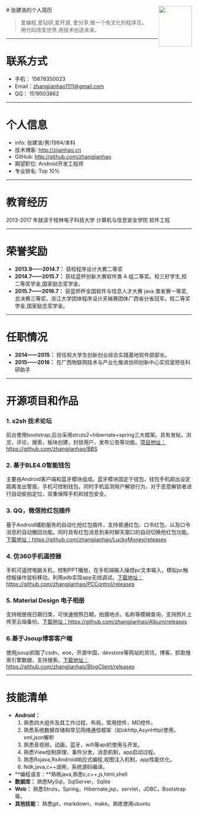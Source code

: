 

<div align="right"><img align="right" src="https://github.com/zhangjianhao/zhangjianhao.github.io/blob/master/uploads/head.jpg" width="90px" height="110px"/></div>
# 张建浩的个人简历

> 爱编程,爱钻研,爱开源, 爱分享,做一个有文化的程序员。  
用代码改变世界,用技术创造未来。
  
  
---


# 联系方式

- 手机：  15678350023
- Email：zhangjianhao1111@gmail.com
- QQ：   1519503862

---
# 个人信息
- info: 张建浩/男/1994/本科
- 技术博客: http://zjianhao.cn 
- GitHub:  http://github.com/zhangjianhao
- 期望职位: Android开发工程师
- 专业排名: Top 10%

---

# 教育经历
2013-2017 年就读于桂林电子科技大学 计算机与信息安全学院 软件工程

---
# 荣誉奖励

- **2013.9——2014.7：** 获校程序设计大赛二等奖
- **2014.7——2015.7：** 获绘蓝杯创新大赛软件类 A 组二等奖。校三好学生,校二等奖学金,国家励志奖学金。
- **2015.7——2016.7：** 获蓝桥杯全国软件与信息人才大赛 java 类省赛一等奖,总决赛三等奖。浙江大学团体程序设计天梯赛团体广西省分省冠军。校二等奖学金,国家励志奖学金。

---

# 任职情况
- **2014——2015：**  担任校大学生创新创业综合实践基地软件部部长。
- **2015——2016：**  在广西物联网技术与产业化推进协同创新中心实验室担任科研助手

---

# 开源项目和作品

### **1.  s2sh 技术论坛**
前台使用bootstrap,后台采用struts2+hibernate+spring三大框架。具有发帖，浏览，评论，搜索，板块创建，封锁用户，发布公告等功能。[项目地址：](https://github.com/zhangjianhao/BBS)https://github.com/zhangjianhao/BBS
### **2. 基于BLE4.0智能钱包**
主要由Android客户端和蓝牙模块组成。蓝牙模块固定于钱包，钱包手机超出设定距离发出警报，手机可控制钱包，同时手机监测用户解锁行为，对于恶意解锁者进行自动偷拍定位，双重保障手机和钱包安全。
### **3. QQ，微信抢红包插件**
基于Android辅助服务的自动化抢红包插件，支持普通红包、口令红包，以及口令消息的自动撤回功能。同时具有红包消息到来时聊天窗口的自动切换抢红包功能。 [下载地址：](https://github.com/zhangjianhao/LuckyMoney/releases)https://github.com/zhangjianhao/LuckyMoney/releases
### **4. 仿360手机遥控器**
手机可遥控电脑关机，控制PPT播放，在手机端输入操控pc文本输入，模拟pc触控板操作鼠标移动。利用adb实现app无线调试。[下载地址：](https://github.com/zhangjianhao/PCControl/releases)https://github.com/zhangjianhao/PCControl/releases
### **5.  Material Design 电子相册**
支持相册按日期归类，可快速按照日期，拍摄地点，名称等模糊查询，支持照片上传至云端备份。[下载地址：](https://github.com/zhangjianhao/Album/releases)https://github.com/zhangjianhao/Album/releases
### **6.基于Jsoup博客客户端**
使用jsoup抓取了csdn，eoe，开源中国，devstore等网站的资讯，博客。抓取搜索引擎数据，支持搜索。[下载地址：](https://github.com/zhangjianhao/BlogClient/releases)https://github.com/zhangjianhao/BlogClient/releases

---
# 技能清单
- **Android：** 
	1. 熟悉四大组件及其工作过程，布局，常用控件，MD控件。
	2. 熟悉系统数据存储和常见网络通信框架（如okhttp,AsynHttp)使用，xml,json解析
	3. 熟悉音视频，动画，蓝牙，wifi等api的使用与开发。
	4. 熟悉View绘制原理，事件分发，消息机制，app启动过程。
	5. 熟悉Rxjava,RxAndroid响应式编程,视图注入机制，app性能优化。
	6. Ndk,java,c++调用，系统源码编译。
- **编程语言：**熟练java,熟悉c,c++,js,html,shell
- **数据库：** 熟悉MySql，SqlServer，Sqlite
- **Web：** 熟悉Struts，Spring，Hibernate,jsp，servlet，JDBC，Bootstrap等。
- **其他技能：** 熟悉git，markdown，make。熟练使用ubuntu
